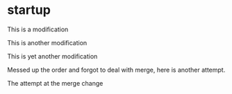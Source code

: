 # startup

This is a modification

This is another modification

This is yet another modification

Messed up the order and forgot to deal with merge, here is another attempt.

The attempt at the merge change
